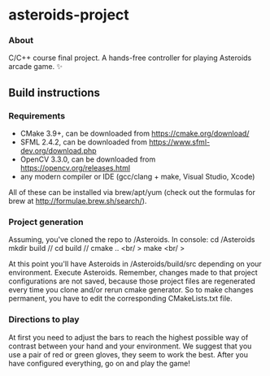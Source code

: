 # asteroids-project
### About 

C/C++ course final project. A hands-free controller for playing Asteroids arcade game. :sparkles:

## Build instructions

### Requirements

* CMake 3.9+, can be downloaded from https://cmake.org/download/
* SFML 2.4.2, can be downloaded from https://www.sfml-dev.org/download.php
* OpenCV 3.3.0, can be downloaded from https://opencv.org/releases.html
* any modern compiler or IDE (gcc/clang + make, Visual Studio, Xcode)

All of these can be installed via brew/apt/yum (check out the formulas for brew at http://formulae.brew.sh/search/).

### Project generation

Assuming, you've cloned the repo to <dev-dir>/Asteroids. In console:
cd <dev-dir>/Asteroids
mkdir build //
cd build //
cmake .. <br/ >
make <br/ >

At this point you'll have Asteroids in <dev-dir>/Asteroids/build/src depending on your environment. Execute Asteroids. Remember, changes made to that project configurations are not saved, because those project files are regenerated every time you clone and/or rerun cmake generator. So to make changes permanent, you have to edit the corresponding CMakeLists.txt file.

### Directions to play
At first you need to adjust the bars to reach the highest possible way of contrast between your hand and your environment. We suggest that you use a pair of red or green gloves, they seem to work the best. After you have configured everything, go on and play the game!
